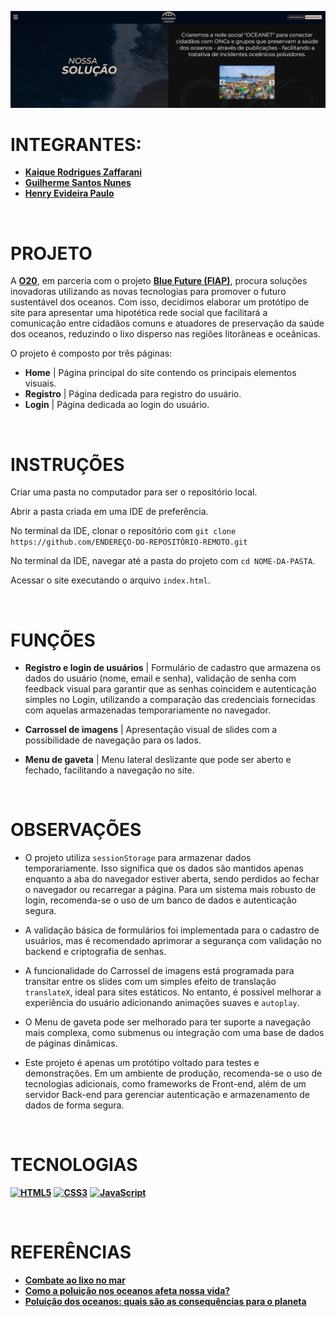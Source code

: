 ![banner](./assets/Banner.png)

# INTEGRANTES:
- **[Kaique Rodrigues Zaffarani](https://github.com/Z4ffarani)**
- **[Guilherme Santos Nunes](https://github.com/sannunez)**
- **[Henry Evideira Paulo](https://github.com/Hep4xl0)**

<br>

# PROJETO
A **[O20](https://www.g20.org/pt-br/g20-social/grupos-de-engajamento/oceans-20#:~:text=Sobre%20o%20O20&text=A%20criação%20do%20Oceans20%20pela,é%20plural%20em%20suas%20características.)**, em parceria com o projeto **[Blue Future (FIAP)](https://www.fiap.com.br/graduacao/global-solution/)**, procura soluções inovadoras utilizando as novas tecnologias para promover o futuro sustentável dos oceanos. Com isso, decidimos elaborar um protótipo de site para apresentar uma hipotética rede social que facilitará a comunicação entre cidadãos comuns e atuadores de preservação da saúde dos oceanos, reduzindo o lixo disperso nas regiões litorâneas e oceânicas.

O projeto é composto por três páginas:

- **Home** | Página principal do site contendo os principais elementos visuais.
- **Registro** | Página dedicada para registro do usuário.
- **Login** | Página dedicada ao login do usuário.

<br>

# INSTRUÇÕES
Criar uma pasta no computador para ser o repositório local.

Abrir a pasta criada em uma IDE de preferência.

No terminal da IDE, clonar o repositório com `git clone https://github.com/ENDEREÇO-DO-REPOSITÓRIO-REMOTO.git`

No terminal da IDE, navegar até a pasta do projeto com ``cd NOME-DA-PASTA``.

Acessar o site executando o arquivo ``index.html``.   

<br>

# FUNÇÕES

- **Registro e login de usuários** | Formulário de cadastro que armazena os dados do usuário (nome, email e senha), validação de senha com feedback visual para garantir que as senhas coincidem e autenticação simples no Login, utilizando a comparação das credenciais fornecidas com aquelas armazenadas temporariamente no navegador.
  
- **Carrossel de imagens** | Apresentação visual de slides com a possibilidade de navegação para os lados.

- **Menu de gaveta** | Menu lateral deslizante que pode ser aberto e fechado, facilitando a navegação no site.

<br>

# OBSERVAÇÕES
- O projeto utiliza ``sessionStorage`` para armazenar dados temporariamente. Isso significa que os dados são mantidos apenas enquanto a aba do navegador estiver aberta, sendo perdidos ao fechar o navegador ou recarregar a página. Para um sistema mais robusto de login, recomenda-se o uso de um banco de dados e autenticação segura.

- A validação básica de formulários foi implementada para o cadastro de usuários, mas é recomendado aprimorar a segurança com validação no backend e criptografia de senhas.

- A funcionalidade do Carrossel de imagens está programada para transitar entre os slides com um simples efeito de translação ``translateX``, ideal para sites estáticos. No entanto, é possível melhorar a experiência do usuário adicionando animações suaves e ``autoplay``.

- O Menu de gaveta pode ser melhorado para ter suporte a navegação mais complexa, como submenus ou integração com uma base de dados de páginas dinâmicas.

- Este projeto é apenas um protótipo voltado para testes e demonstrações. Em um ambiente de produção, recomenda-se o uso de tecnologias adicionais, como frameworks de Front-end, além de um servidor Back-end para gerenciar autenticação e armazenamento de dados de forma segura.

<br>

# TECNOLOGIAS
**[![HTML5](https://img.shields.io/badge/html5-%23E34F26.svg?style=for-the-badge&logo=html5&logoColor=white)](https://developer.mozilla.org/pt-BR/docs/Web/HTML)**
**[![CSS3](https://img.shields.io/badge/css3-%231572B6.svg?style=for-the-badge&logo=css3&logoColor=white)](https://developer.mozilla.org/pt-BR/docs/Web/CSS)**
**[![JavaScript](https://img.shields.io/badge/javascript-%23323330.svg?style=for-the-badge&logo=javascript&logoColor=%23F7DF1E)](https://developer.mozilla.org/pt-BR/docs/Web/JavaScript)**

<br>

# REFERÊNCIAS
- **[Combate ao lixo no mar](https://www.marinha.mil.br/combate-ao-lixo-no-mar)**
- **[Como a poluição nos oceanos afeta nossa vida?](https://cestosdelixoelixeiras.com.br/blog-lixeiras/como-a-poluicao-nos-oceanos-afeta-nossa-vida)**
- **[Poluição dos oceanos: quais são as consequências para o planeta](https://umsoplaneta.globo.com/biodiversidade/noticia/2021/06/19/poluicao-dos-oceanos-quais-sao-as-consequencias-para-o-planeta.ghtml)**
